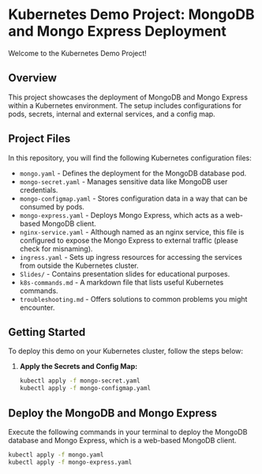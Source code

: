 # Kubernetes Demo Project: MongoDB and Mongo Express Deployment

Welcome to the Kubernetes Demo Project! 

## Overview

This project showcases the deployment of MongoDB and Mongo Express within a Kubernetes environment. The setup includes configurations for pods, secrets, internal and external services, and a config map.

## Project Files

In this repository, you will find the following Kubernetes configuration files:

- `mongo.yaml` - Defines the deployment for the MongoDB database pod.
- `mongo-secret.yaml` - Manages sensitive data like MongoDB user credentials.
- `mongo-configmap.yaml` - Stores configuration data in a way that can be consumed by pods.
- `mongo-express.yaml` - Deploys Mongo Express, which acts as a web-based MongoDB client.
- `nginx-service.yaml` - Although named as an nginx service, this file is configured to expose the Mongo Express to external traffic (please check for misnaming).
- `ingress.yaml` - Sets up ingress resources for accessing the services from outside the Kubernetes cluster.
- `Slides/` - Contains presentation slides for educational purposes.
- `k8s-commands.md` - A markdown file that lists useful Kubernetes commands.
- `troubleshooting.md` - Offers solutions to common problems you might encounter.

## Getting Started

To deploy this demo on your Kubernetes cluster, follow the steps below:

1. **Apply the Secrets and Config Map:**
   ```bash
   kubectl apply -f mongo-secret.yaml
   kubectl apply -f mongo-configmap.yaml
   
## Deploy the MongoDB and Mongo Express

Execute the following commands in your terminal to deploy the MongoDB database and Mongo Express, which is a web-based MongoDB client.

```bash
kubectl apply -f mongo.yaml
kubectl apply -f mongo-express.yaml
